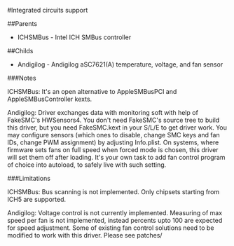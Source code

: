 #Integrated circuits support

##Parents
- ICHSMBus - Intel ICH SMBus controller

##Childs
- Andigilog - Andigilog aSC7621(A) temperature, voltage, and fan sensor

###Notes

ICHSMBus: It's an open alternative to AppleSMBusPCI and AppleSMBusController kexts.

Andigilog: Driver exchanges data with monitoring soft with help of FakeSMC's HWSensors4. You don't need FakeSMC's source tree to build this driver, but you need FakeSMC.kext in your S/L/E to get driver work.
You may configure sensors (which ones to disable, change SMC keys and fan IDs, change PWM assignment) by adjusting Info.plist.
On systems, where firmware sets fans on full speed when forced mode is chosen, this driver will set them off after loading. It's your own task to add fan control program of choice into autoload, to safely live with such setting.

###Limitations

ICHSMBus: Bus scanning is not implemented. Only chipsets starting from ICH5 are supported.

Andigilog: Voltage control is not currently implemented. 
Measuring of max speed per fan is not implemented, instead percents upto 100 are expected for speed adjustment.
Some of existing fan control solutions need to be modified to work with this driver. Please see patches/
